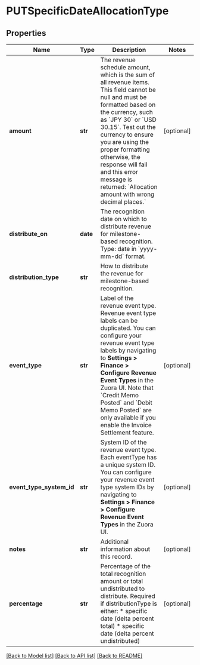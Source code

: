 # PUTSpecificDateAllocationType

## Properties
Name | Type | Description | Notes
------------ | ------------- | ------------- | -------------
**amount** | **str** | The revenue schedule amount, which is the sum of all revenue items. This field cannot be null and must be formatted based on the currency, such as &#x60;JPY 30&#x60; or &#x60;USD 30.15&#x60;. Test out the currency to ensure you are using the proper formatting otherwise, the response will fail and this error message is returned: &#x60;Allocation amount with wrong decimal places.&#x60;  | [optional] 
**distribute_on** | **date** | The recognition date on which to distribute revenue for milestone-based recognition.  Type: date in &#x60;yyyy-mm-dd&#x60; format.  | 
**distribution_type** | **str** | How to distribute the revenue for milestone-based recognition.  | 
**event_type** | **str** | Label of the revenue event type. Revenue event type labels can be duplicated. You can configure your revenue event type labels by navigating to **Settings &gt; Finance &gt; Configure Revenue Event Types** in the Zuora UI.  Note that &#x60;Credit Memo Posted&#x60; and &#x60;Debit Memo Posted&#x60; are only available if you enable the Invoice Settlement feature.  | [optional] 
**event_type_system_id** | **str** | System ID of the revenue event type. Each eventType has a unique system ID. You can configure your revenue event type system IDs by navigating to **Settings &gt; Finance &gt; Configure Revenue Event Types** in the Zuora UI.  | [optional] 
**notes** | **str** | Additional information about this record.  | [optional] 
**percentage** | **str** | Percentage of the total recognition amount or total undistributed to distribute.  Required if distributionType is either: * specific date (delta percent total) * specific date (delta percent undistributed)  | [optional] 

[[Back to Model list]](../README.md#documentation-for-models) [[Back to API list]](../README.md#documentation-for-api-endpoints) [[Back to README]](../README.md)


